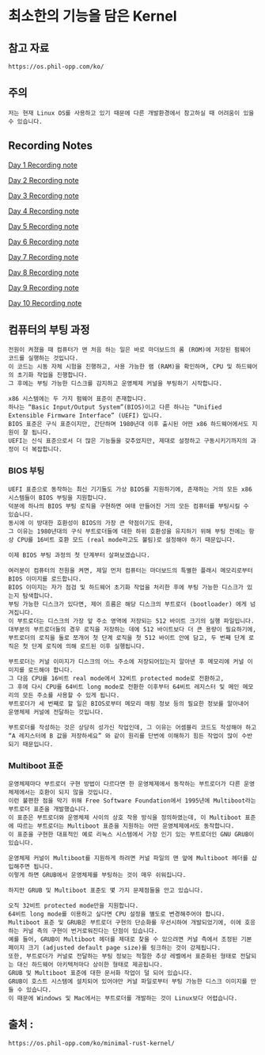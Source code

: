 # 최소한의 기능을 담은 Kernel

## 참고 자료

    https://os.phil-opp.com/ko/

## 주의

    저는 현재 Linux OS를 사용하고 있기 때문에 다른 개발환경에서 참고하실 때 어려움이 있을 수 있습니다.

## Recording Notes

[Day 1 Recording note](./record_md/day1.md)

[Day 2 Recording note](./record_md/day2.md)

[Day 3 Recording note](./record_md/day3.md)

[Day 4 Recording note](./record_md/day4.md)

[Day 5 Recording note](./record_md/day5.md)

[Day 6 Recording note](./record_md/day6.md)

[Day 7 Recording note](./record_md/day7.md)

[Day 8 Recording note](./record_md/day8.md)

[Day 9 Recording note](./record_md/day9.md)

[Day 10 Recording note](./record_md/day10.md)

## 컴퓨터의 부팅 과정

    전원이 켜졌을 때 컴퓨터가 맨 처음 하는 일은 바로 마더보드의 롬 (ROM)에 저장된 펌웨어 코드를 실행하는 것입니다. 
    이 코드는 시동 자체 시험을 진행하고, 사용 가능한 램 (RAM)을 확인하며, CPU 및 하드웨어의 초기화 작업을 진행합니다. 
    그 후에는 부팅 가능한 디스크를 감지하고 운영체제 커널을 부팅하기 시작합니다.

    x86 시스템에는 두 가지 펌웨어 표준이 존재합니다.
    하나는 “Basic Input/Output System”(BIOS)이고 다른 하나는 “Unified Extensible Firmware Interface” (UEFI) 입니다. 
    BIOS 표준은 구식 표준이지만, 간단하며 1980년대 이후 출시된 어떤 x86 하드웨어에서도 지원이 잘 됩니다. 
    UEFI는 신식 표준으로서 더 많은 기능들을 갖추었지만, 제대로 설정하고 구동시키기까지의 과정이 더 복잡합니다.

### BIOS 부팅

    UEFI 표준으로 동작하는 최신 기기들도 가상 BIOS를 지원하기에, 존재하는 거의 모든 x86 시스템들이 BIOS 부팅을 지원합니다.
    덕분에 하나의 BIOS 부팅 로직을 구현하면 여태 만들어진 거의 모든 컴퓨터를 부팅시킬 수 있습니다.
    동시에 이 방대한 호환성이 BIOS의 가장 큰 약점이기도 한데,
    그 이유는 1980년대의 구식 부트로더들에 대한 하위 호환성을 유지하기 위해 부팅 전에는 항상 CPU를 16비트 호환 모드 (real mode라고도 불림)로 설정해야 하기 때문입니다.

    이제 BIOS 부팅 과정의 첫 단계부터 살펴보겠습니다.

    여러분이 컴퓨터의 전원을 켜면, 제일 먼저 컴퓨터는 마더보드의 특별한 플래시 메모리로부터 BIOS 이미지를 로드합니다.
    BIOS 이미지는 자가 점검 및 하드웨어 초기화 작업을 처리한 후에 부팅 가능한 디스크가 있는지 탐색합니다.
    부팅 가능한 디스크가 있다면, 제어 흐름은 해당 디스크의 부트로더 (bootloader) 에게 넘겨집니다.
    이 부트로더는 디스크의 가장 앞 주소 영역에 저장되는 512 바이트 크기의 실행 파일입니다.
    대부분의 부트로더들의 경우 로직을 저장하는 데에 512 바이트보다 더 큰 용량이 필요하기에,
    부트로더의 로직을 둘로 쪼개어 첫 단계 로직을 첫 512 바이트 안에 담고, 두 번째 단계 로직은 첫 단계 로직에 의해 로드된 이후 실행됩니다.

    부트로더는 커널 이미지가 디스크의 어느 주소에 저장되어있는지 알아낸 후 메모리에 커널 이미지를 로드해야 합니다.
    그 다음 CPU를 16비트 real mode에서 32비트 protected mode로 전환하고, 
    그 후에 다시 CPU를 64비트 long mode로 전환한 이후부터 64비트 레지스터 및 메인 메모리의 모든 주소를 사용할 수 있게 됩니다. 
    부트로더가 세 번째로 할 일은 BIOS로부터 메모리 매핑 정보 등의 필요한 정보를 알아내어 운영체제 커널에 전달하는 것입니다.

    부트로더를 작성하는 것은 상당히 성가신 작업인데, 그 이유는 어셈블리 코드도 작성해야 하고 
    “A 레지스터에 B 값을 저장하세요” 와 같이 원리를 단번에 이해하기 힘든 작업이 많이 수반되기 때문입니다. 

### Multiboot 표준

    운영체제마다 부트로더 구현 방법이 다르다면 한 운영체제에서 동작하는 부트로더가 다른 운영체제에서는 호환이 되지 않을 것입니다.
    이런 불편한 점을 막기 위해 Free Software Foundation에서 1995년에 Multiboot라는 부트로더 표준을 개발했습니다.
    이 표준은 부트로더와 운영체제 사이의 상호 작용 방식을 정의하였는데, 이 Multiboot 표준에 따르는 부트로더는 Multiboot 표준을 지원하는 어떤 운영체제에서도 동작합니다.
    이 표준을 구현한 대표적인 예로 리눅스 시스템에서 가장 인기 있는 부트로더인 GNU GRUB이 있습니다.

    운영체제 커널이 Multiboot를 지원하게 하려면 커널 파일의 맨 앞에 Multiboot 헤더를 삽입해주면 됩니다.
    이렇게 하면 GRUB에서 운영체제를 부팅하는 것이 매우 쉬워집니다.
    
    하지만 GRUB 및 Multiboot 표준도 몇 가지 문제점들을 안고 있습니다.

    오직 32비트 protected mode만을 지원합니다.
    64비트 long mode를 이용하고 싶다면 CPU 설정을 별도로 변경해주어야 합니다.
    Multiboot 표준 및 GRUB은 부트로더 구현의 단순화를 우선시하여 개발되었기에, 이에 호응하는 커널 측의 구현이 번거로워진다는 단점이 있습니다.
    예를 들어, GRUB이 Multiboot 헤더를 제대로 찾을 수 있으려면 커널 측에서 조정된 기본 페이지 크기 (adjusted default page size)를 링크하는 것이 강제됩니다.
    또한, 부트로더가 커널로 전달하는 부팅 정보는 적절한 추상 레벨에서 표준화된 형태로 전달되는 대신 하드웨어 아키텍처마다 상이한 형태로 제공됩니다.
    GRUB 및 Multiboot 표준에 대한 문서화 작업이 덜 되어 있습니다.
    GRUB이 호스트 시스템에 설치되어 있어야만 커널 파일로부터 부팅 가능한 디스크 이미지를 만들 수 있습니다.
    이 때문에 Windows 및 Mac에서는 부트로더를 개발하는 것이 Linux보다 어렵습니다.

## 출처 :

    https://os.phil-opp.com/ko/minimal-rust-kernel/
